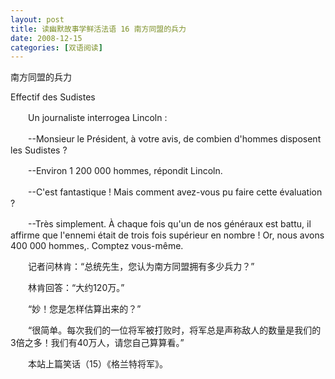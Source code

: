 ```yaml
---
layout: post
title: 读幽默故事学鲜活法语 16 南方同盟的兵力
date: 2008-12-15
categories: [双语阅读]  
---
```


南方同盟的兵力

Effectif des Sudistes

　　Un journaliste interrogea Lincoln :

　　--Monsieur le Président, à votre avis, de combien d'hommes disposent les Sudistes ?

　　--Environ 1 200 000 hommes, répondit Lincoln.

　　--C'est fantastique ! Mais comment avez-vous pu faire cette évaluation ?

　　--Très simplement. À chaque fois qu'un de nos généraux est battu, il affirme que l'ennemi était de trois fois supérieur en nombre ! Or, nous avons 400 000 hommes,. Comptez vous-même.

　　记者问林肯：“总统先生，您认为南方同盟拥有多少兵力？”

　　林肯回答：“大约120万。”

　　“妙！您是怎样估算出来的？”

　　“很简单。每次我们的一位将军被打败时，将军总是声称敌人的数量是我们的3倍之多！我们有40万人，请您自己算算看。”



　　本站上篇笑话（15）《格兰特将军》。


